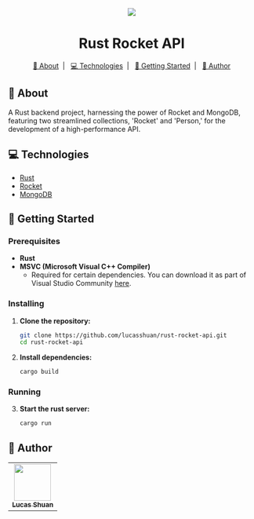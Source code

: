 <div align="center">
   <img src="https://github.com/lucasshuan/lucasshuan/assets/78228526/250d306c-c9d7-4b9a-990a-120a8028e881">
   <h1>Rust Rocket API</h1>
</div>

<p align="center">
  <a href="#about">📃 About</a>&nbsp;&nbsp;|&nbsp;&nbsp;
  <a href="#technologies">💻 Technologies</a>&nbsp;&nbsp;|&nbsp;&nbsp;
  <a href="#getting_started">🚀 Getting Started</a>&nbsp;&nbsp;|&nbsp;&nbsp;
  <a href="#author">👤 Author</a>
</p>

## 📄 About <a name = "about"></a>

A Rust backend project, harnessing the power of Rocket and MongoDB, featuring two streamlined collections, 'Rocket' and 'Person,' for the development of a high-performance API.

## 💻 Technologies <a name="technologies"></a>

- [Rust](https://www.rust-lang.org)
- [Rocket](https://rocket.rs)
- [MongoDB](https://www.mongodb.com)

## 🚀 Getting Started <a name = "getting_started"></a>

### Prerequisites

- **Rust**
- **MSVC (Microsoft Visual C++ Compiler)**
    - Required for certain dependencies. You can download it as part of Visual Studio Community [here](https://visualstudio.microsoft.com/visual-cpp-build-tools/).

### Installing

1. **Clone the repository:**

    ```bash
    git clone https://github.com/lucasshuan/rust-rocket-api.git
    cd rust-rocket-api
    ```

2. **Install dependencies:**

    ```bash
    cargo build
    ```

### Running

3. **Start the rust server:**

    ```bash
    cargo run
    ```

## 👤 Author <a name = "author"></a>

<div align="center">
  <table>
    <tr>
      <td align="center">
        <a href="http://github.com/lucasshuan">
          <img src="https://avatars.githubusercontent.com/u/78228526?v=4" width="75px;"/>
          <br />
          <sub>
            <b>Lucas Shuan</b>
          </sub>
        </a>
        </td>
    </tr>
  </table>
</div>

